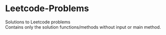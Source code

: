 # Leetcode-Problems
Solutions to Leetcode problems <br>
Contains only the solution functions/methods without input or main method.
